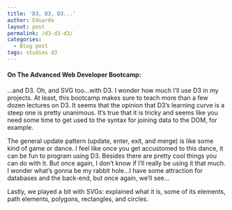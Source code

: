 ```yaml
---
title: 'D3, D3, D3...'
author: Eduardo
layout: post
permalink: /d3-d3-d3/
categories:
  - Blog post
tags: studies d3
---
```

#### On The Advanced Web Developer Bootcamp:
...and D3. Oh, and SVG too…with D3. I wonder how much I’ll use D3 in my projects. At least, this bootcamp makes sure to teach more than a few dozen lectures on D3. It seems that the opinion that D3’s learning curve is a steep one is pretty unanimous. It’s true that it is tricky and seems like you need some time to get used to the syntax for joining data to the DOM, for example.

The general update pattern (update, enter, exit, and merge) is like some kind of game or dance. I feel like once you get accustomed to this dance, it can be fun to program using D3. Besides there are pretty cool things you can do with it. But once again, I don’t know if I’ll really be using it that much. I wonder what’s gonna be my rabbit hole…I have some attraction for databases and the back-end, but once again, we’ll see…

Lastly, we played a bit with SVGs: explained what it is, some of its elements, path elements, polygons, rectangles, and circles.